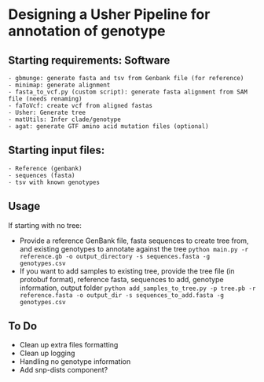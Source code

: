 # Designing a Usher Pipeline for annotation of genotype

## Starting requirements: Software
	- gbmunge: generate fasta and tsv from Genbank file (for reference)
	- minimap: generate alignment
	- fasta_to_vcf.py (custom script): generate fasta alignment from SAM file (needs renaming)
	- faToVcf: create vcf from aligned fastas
	- Usher: Generate tree
	- matUtils: Infer clade/genotype
	- agat: generate GTF amino acid mutation files (optional)

## Starting input files:
	- Reference (genbank)
	- sequences (fasta)
	- tsv with known genotypes

## Usage
If starting with no tree:
- Provide a reference GenBank file, fasta sequences to create tree from, and existing genotypes to annotate against the tree
`python main.py -r reference.gb -o output_directory -s sequences.fasta -g genotypes.csv`
- If you want to add samples to existing tree, provide the tree file (in protobuf format), reference fasta, sequences to add, genotype information, output folder
`python add_samples_to_tree.py -p tree.pb -r reference.fasta -o output_dir -s sequences_to_add.fasta -g genotypes.csv`

## To Do
- Clean up extra files formatting
- Clean up logging
- Handling no genotype information
- Add snp-dists component?
